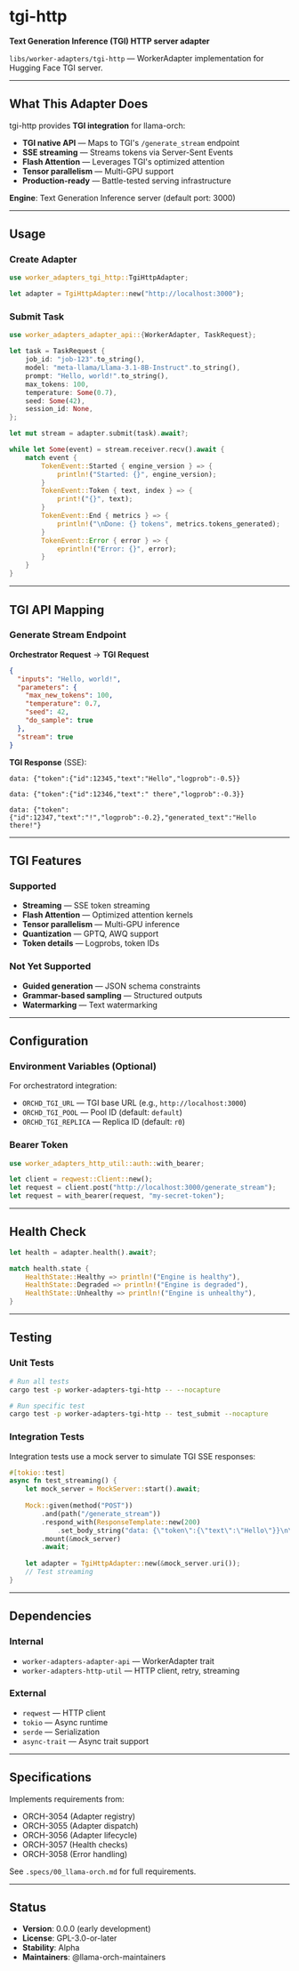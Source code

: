 # tgi-http

**Text Generation Inference (TGI) HTTP server adapter**

`libs/worker-adapters/tgi-http` — WorkerAdapter implementation for Hugging Face TGI server.

---

## What This Adapter Does

tgi-http provides **TGI integration** for llama-orch:

- **TGI native API** — Maps to TGI's `/generate_stream` endpoint
- **SSE streaming** — Streams tokens via Server-Sent Events
- **Flash Attention** — Leverages TGI's optimized attention
- **Tensor parallelism** — Multi-GPU support
- **Production-ready** — Battle-tested serving infrastructure

**Engine**: Text Generation Inference server (default port: 3000)

---

## Usage

### Create Adapter

```rust
use worker_adapters_tgi_http::TgiHttpAdapter;

let adapter = TgiHttpAdapter::new("http://localhost:3000");
```

### Submit Task

```rust
use worker_adapters_adapter_api::{WorkerAdapter, TaskRequest};

let task = TaskRequest {
    job_id: "job-123".to_string(),
    model: "meta-llama/Llama-3.1-8B-Instruct".to_string(),
    prompt: "Hello, world!".to_string(),
    max_tokens: 100,
    temperature: Some(0.7),
    seed: Some(42),
    session_id: None,
};

let mut stream = adapter.submit(task).await?;

while let Some(event) = stream.receiver.recv().await {
    match event {
        TokenEvent::Started { engine_version } => {
            println!("Started: {}", engine_version);
        }
        TokenEvent::Token { text, index } => {
            print!("{}", text);
        }
        TokenEvent::End { metrics } => {
            println!("\nDone: {} tokens", metrics.tokens_generated);
        }
        TokenEvent::Error { error } => {
            eprintln!("Error: {}", error);
        }
    }
}
```

---

## TGI API Mapping

### Generate Stream Endpoint

**Orchestrator Request** → **TGI Request**

```json
{
  "inputs": "Hello, world!",
  "parameters": {
    "max_new_tokens": 100,
    "temperature": 0.7,
    "seed": 42,
    "do_sample": true
  },
  "stream": true
}
```

**TGI Response** (SSE):

```
data: {"token":{"id":12345,"text":"Hello","logprob":-0.5}}

data: {"token":{"id":12346,"text":" there","logprob":-0.3}}

data: {"token":{"id":12347,"text":"!","logprob":-0.2},"generated_text":"Hello there!"}
```

---

## TGI Features

### Supported

- **Streaming** — SSE token streaming
- **Flash Attention** — Optimized attention kernels
- **Tensor parallelism** — Multi-GPU inference
- **Quantization** — GPTQ, AWQ support
- **Token details** — Logprobs, token IDs

### Not Yet Supported

- **Guided generation** — JSON schema constraints
- **Grammar-based sampling** — Structured outputs
- **Watermarking** — Text watermarking

---

## Configuration

### Environment Variables (Optional)

For orchestratord integration:

- `ORCHD_TGI_URL` — TGI base URL (e.g., `http://localhost:3000`)
- `ORCHD_TGI_POOL` — Pool ID (default: `default`)
- `ORCHD_TGI_REPLICA` — Replica ID (default: `r0`)

### Bearer Token

```rust
use worker_adapters_http_util::auth::with_bearer;

let client = reqwest::Client::new();
let request = client.post("http://localhost:3000/generate_stream");
let request = with_bearer(request, "my-secret-token");
```

---

## Health Check

```rust
let health = adapter.health().await?;

match health.state {
    HealthState::Healthy => println!("Engine is healthy"),
    HealthState::Degraded => println!("Engine is degraded"),
    HealthState::Unhealthy => println!("Engine is unhealthy"),
}
```

---

## Testing

### Unit Tests

```bash
# Run all tests
cargo test -p worker-adapters-tgi-http -- --nocapture

# Run specific test
cargo test -p worker-adapters-tgi-http -- test_submit --nocapture
```

### Integration Tests

Integration tests use a mock server to simulate TGI SSE responses:

```rust
#[tokio::test]
async fn test_streaming() {
    let mock_server = MockServer::start().await;
    
    Mock::given(method("POST"))
        .and(path("/generate_stream"))
        .respond_with(ResponseTemplate::new(200)
            .set_body_string("data: {\"token\":{\"text\":\"Hello\"}}\n\n"))
        .mount(&mock_server)
        .await;
    
    let adapter = TgiHttpAdapter::new(&mock_server.uri());
    // Test streaming
}
```

---

## Dependencies

### Internal

- `worker-adapters-adapter-api` — WorkerAdapter trait
- `worker-adapters-http-util` — HTTP client, retry, streaming

### External

- `reqwest` — HTTP client
- `tokio` — Async runtime
- `serde` — Serialization
- `async-trait` — Async trait support

---

## Specifications

Implements requirements from:
- ORCH-3054 (Adapter registry)
- ORCH-3055 (Adapter dispatch)
- ORCH-3056 (Adapter lifecycle)
- ORCH-3057 (Health checks)
- ORCH-3058 (Error handling)

See `.specs/00_llama-orch.md` for full requirements.

---

## Status

- **Version**: 0.0.0 (early development)
- **License**: GPL-3.0-or-later
- **Stability**: Alpha
- **Maintainers**: @llama-orch-maintainers
